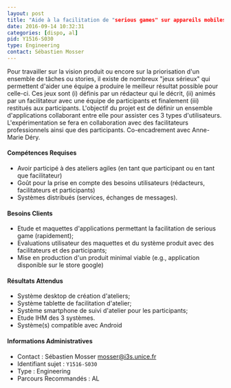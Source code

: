 ```yaml
---
layout: post
title: "Aide à la facilitation de "serious games" sur appareils mobiles"
date: 2016-09-14 10:32:31
categories: [dispo, al]
pid: Y1516-S030
type: Engineering
contact: Sébastien Mosser
---
```

       
Pour travailler sur la vision produit ou encore sur la priorisation d'un ensemble de tâches ou stories, il existe de nombreux "jeux sérieux" qui permettent d'aider une équipe a produire le meilleur résultat possible pour celle-ci. Ces jeux sont (i) définis par un rédacteur qui le décrit, (ii) animés par un facilitateur avec une équipe de participants et finalement (iii) restitués aux participants. L'objectif du projet est de définir un ensemble d'applications collaborant entre elle pour assister ces 3 types d'utilisateurs. L'expérimentation se fera en collaboration avec des facilitateurs professionnels ainsi que des participants. Co-encadrement avec Anne-Marie Déry.

#### Compétences Requises
  - Avoir participé à des ateliers agiles (en tant que participant ou en tant que facilitateur)
  - Goût pour la prise en compte des besoins utilisateurs (rédacteurs, facilitateurs et participants)
  - Systèmes distribués (services, échanges de messages).


#### Besoins Clients
  - Etude et maquettes d'applications permettant la facilitation de serious game (rapidement);
  - Evaluations utilisateur des maquettes et du système produit avec des facilitateurs et des participants;
  - Mise en production d'un produit minimal viable (e.g., application disponible sur le store google)

#### Résultats Attendus
  - Système desktop de création d'ateliers;
  - Système tablette de facilitation d'atelier;
  - Système smartphone de suivi d'atelier pour les participants;
  - Etude IHM des 3 systèmes.
  - Système(s) compatible avec Android
     

#### Informations Administratives
  * Contact : Sébastien Mosser <mosser@i3s.unice.fr>
  * Identifiant sujet : `Y1516-S030`
  * Type : Engineering
  * Parcours Recommandés : AL
     